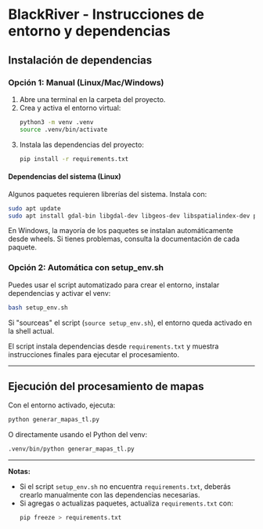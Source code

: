 
# BlackRiver - Instrucciones de entorno y dependencias

## Instalación de dependencias

### Opción 1: Manual (Linux/Mac/Windows)

1. Abre una terminal en la carpeta del proyecto.
2. Crea y activa el entorno virtual:
	```bash
	python3 -m venv .venv
	source .venv/bin/activate
	```
3. Instala las dependencias del proyecto:
	```bash
	pip install -r requirements.txt
	```

#### Dependencias del sistema (Linux)
Algunos paquetes requieren librerías del sistema. Instala con:
```bash
sudo apt update
sudo apt install gdal-bin libgdal-dev libgeos-dev libspatialindex-dev proj-bin proj-data
```

En Windows, la mayoría de los paquetes se instalan automáticamente desde wheels. Si tienes problemas, consulta la documentación de cada paquete.

### Opción 2: Automática con setup_env.sh

Puedes usar el script automatizado para crear el entorno, instalar dependencias y activar el venv:

```bash
bash setup_env.sh
```

Si "sourceas" el script (`source setup_env.sh`), el entorno queda activado en la shell actual.

El script instala dependencias desde `requirements.txt` y muestra instrucciones finales para ejecutar el procesamiento.

---

## Ejecución del procesamiento de mapas

Con el entorno activado, ejecuta:
```bash
python generar_mapas_tl.py
```
O directamente usando el Python del venv:
```bash
.venv/bin/python generar_mapas_tl.py
```

---

**Notas:**
- Si el script `setup_env.sh` no encuentra `requirements.txt`, deberás crearlo manualmente con las dependencias necesarias.
- Si agregas o actualizas paquetes, actualiza `requirements.txt` con:
  ```bash
  pip freeze > requirements.txt
  ```
